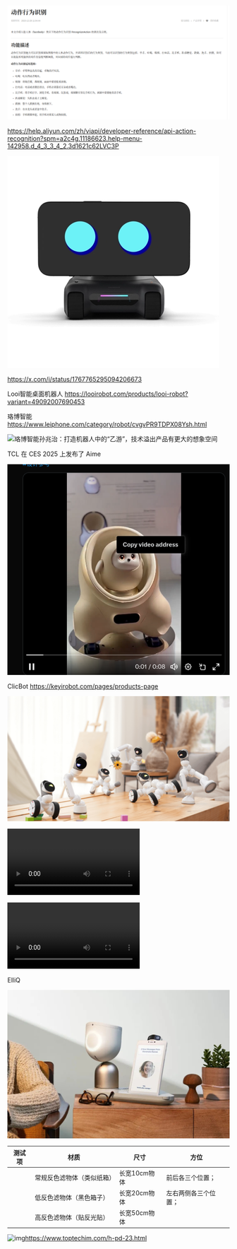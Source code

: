 ![image-20250217110159712](moying.assets/image-20250217110159712.png)

https://help.aliyun.com/zh/viapi/developer-reference/api-action-recognition?spm=a2c4g.11186623.help-menu-142958.d_4_3_3_4_2.3d1621c62LVC3P

![image-20250217202712092](moying.assets/image-20250217202712092.png)

https://x.com/i/status/1767765295094206673

Looi智能桌面机器人     https://looirobot.com/products/looi-robot?variant=49092007690453



珞博智能  https://www.leiphone.com/category/robot/cvgvPR9TDPX08Ysh.html

![珞博智能孙兆治：打造机器人中的“乙游”，技术溢出产品有更大的想象空间](https://static.leiphone.com/uploads/new/images/20250205/67a33aa114e03.png?imageView2/2/w/740)



TCL 在 CES 2025 上发布了 Aime

![image-20250217202843336](moying.assets/image-20250217202843336.png)





ClicBot  https://keyirobot.com/pages/products-page



![img](moying.assets/self-product-page1_v3pc_bg.png)

<video src="../O_1VertP7t1zhylK.mp4"></video>

<video src="../../../下载/O_1VertP7t1zhylK.mp4"></video>



ElliQ   

![图片](moying.assets/75fea25f9612e104ac28d36c31a862a0.jpg)

| 测试项 | 材质                       | 尺寸         | 方位                 |
| ------ | -------------------------- | ------------ | -------------------- |
|        | 常规反色滤物体（类似纸箱） | 长宽10cm物体 | 前后各三个位置；     |
|        | 低反色滤物体（黑色箱子）   | 长宽20cm物体 | 左右两侧各三个位置； |
|        | 高反色滤物体（贴反光贴）   | 长宽50cm物体 |                      |

![img](https://26659215.s21i.faiusr.com/4/ABUIABAEGAAgibWPtwYorJSMFDCtITilHQ.png)https://www.toptechim.com/h-pd-23.html
